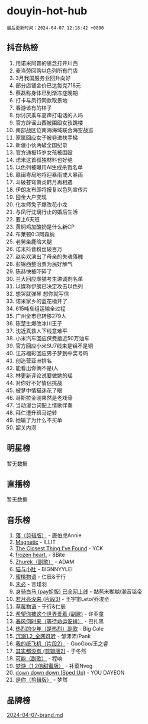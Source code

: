 # douyin-hot-hub

`最后更新时间：2024-04-07 12:18:42 +0800`

## 抖音热榜

1. 用诺米阿普的思念打开川西
1. 麦当劳回购以色列所有门店
1. 3月我国服务业回升向好
1. 部分店铺金价已达每克718元
1. 蔡磊称身体已到渐冻症晚期
1. 打卡与凤行同款取景地
1. 春游该有的样子
1. 你讨厌乘车高声打电话的人吗
1. 官方辟谣山西被围殴女孩跳楼
1. 南部战区位南海海域联合海空战巡
1. 家属回应女子被卷进扶手梯
1. 新疆小伙两破全国纪录
1. 官方通报15岁女孩被围殴
1. 诺米这首孤独材料也好绝
1. 以色列被曝用AI生成杀戮名单
1. 赣闽粤局地将迎暴雨或大暴雨
1. 斗破苍穹萧炎韩月再相遇
1. 伊朗发布即将报复以色列宣传片
1. 囤金大户变现
1. 化妆师兔子爆改花小龙
1. 与凤行沈璃行止的婚后生活
1. 要上6天班
1. 黄焖鸡加酸奶是什么新CP
1. 布莱顿0:3阿森纳
1. 老舅坐鹿晗大腿
1. 诺米抖音粉丝破百万
1. 赵奕欢演出了母亲的失魂落魄
1. 彭锦西整治贾为民好解气
1. 陈赫快被吓碎了
1. 兰大回应虐猫考生进调剂名单
1. 以媒称伊朗已决定攻击以色列
1. 想哭就弹琴 想你就写信
1. 诺米家乡的蓝花楹开了
1. 615吨车组运输全过程
1. 广州全市已转移279人
1. 陈楚生爆改冰川王子
1. 沈近真救人下线意难平
1. 小米汽车回应保费接近50万油车
1. 官方回应小米SU7线束是铝不是铜
1. 江苏福彩回应男子梦到中奖号码
1. 创造营亚洲排名
1. 能看出你俩不是i人
1. 林更新评论说要做她的瑶
1. 对你好不好情侣挑战
1. 被梦中情猫迷花了眼
1. 哥斯拉金刚果然是老戏骨
1. 当动漫台词配上情歌伴奏
1. 拜仁遭升班马逆转
1. 她输了为什么不买单
1. 韶关内涝

## 明星榜

暂无数据

## 直播榜

暂无数据

## 音乐榜

1. [落（剪辑版）](https://sf27-cdn-tos.douyinstatic.com/obj/tos-cn-ve-2774/o0h6HvN1BBbli9LtU3i5fQIleBQMF5Cg4TZmmC) - 唐伯虎Annie
1. [Magnetic](https://sf5-hl-cdn-tos.douyinstatic.com/obj/tos-cn-ve-2774/oAQCYdBNZfLACGDmVFAsfAtpy32tqErgQ3XgBN) - ILLIT
1. [The Closest Thing I've Found](https://sf3-cdn-tos.douyinstatic.com/obj/tos-cn-ve-2774/514ab5d9146f4d2ca454b7adff8e5e4d) - YCK
1. [frozen heart.](https://sf5-hl-cdn-tos.douyinstatic.com/obj/tos-cn-ve-2774/oIIWJfyjIACZA9zQMtnJ6hQQhFC4vhCupoRBsO) - 8Bite
1. [Zhurek（副歌）](https://sf5-hl-cdn-tos.douyinstatic.com/obj/tos-cn-ve-2774/ooQm8FBZQDlf0btEYgVpCcSCQfrdJGBEKZYBGS) - ADAM
1. [猫与小肚](https://sf5-hl-cdn-tos.douyinstatic.com/obj/tos-cn-ve-2774/osZeoClMECgK8DYl6VebABgbchEtPYQjZEnRtd) - BIGNNYYLEI
1. [蜜桃物语](https://sf6-cdn-tos.douyinstatic.com/obj/tos-cn-ve-2774/oIhOSCZtIACtYU4XQkngiW9kCBfVD1Fz9IYeqL) - 仁辰&于行
1. [未必](https://sf5-hl-cdn-tos.douyinstatic.com/obj/tos-cn-ve-2774/ogntQMFnKQDZUgTCYuJgfLEtleYZZFxBQqhhFB) - 言瑾羽
1. [身骑白马 (pay姐版) 已全网上线](https://sf3-cdn-tos.douyinstatic.com/obj/tos-cn-ve-2774/oQLO5ZgLsFkaDhdIIveF2zUCgfweY0gWaH4AQG) - 黏苞米糊糊/潮音铭帝
1. [若月亮没来 (片段3)](https://sf5-hl-cdn-tos.douyinstatic.com/obj/tos-cn-ve-2774/okfyEUsGW1B1ovJi5JiN9IjvAT2lMwA054GoEB) - 王宇宙Leto/乔浚丞
1. [草莓物语](https://sf5-hl-cdn-tos.douyinstatic.com/obj/tos-cn-ve-2774/okynhJ7jEAIIZBfsLgYMEI8QC3WbQNN66RKzhT) - 于行&仁辰
1. [希望你被这个世界爱着 (副歌)](https://sf5-hl-cdn-tos.douyinstatic.com/obj/tos-cn-ve-2774/oUHCmWQfZlE3QQBKBeD8rCFLpJzPgCpImhsxMt) - 许亚童
1. [春风何时来（等待命运安排）](https://sf5-hl-cdn-tos.douyinstatic.com/obj/tos-cn-ve-2774/oICBNbD3gelMfB4WgiD1KI2jQtXZE2FgHLwtsl) - 巴扎黑
1. [热烈的少年（是热烈）副歌](https://sf3-cdn-tos.douyinstatic.com/obj/tos-cn-ve-2774/owVNI0CLDAUMtSz6TEYvfFBFL4UDFFhLfgK8fa) - Big Cole
1. [沉溺1.2_全网可听](https://sf5-hl-cdn-tos.douyinstatic.com/obj/tos-cn-ve-2774/ok2QoiBqsWAX9McZmWiI9gAB0EzwD4Xj6yfmtH) - 邹沛沛/Pank
1. [我的纸飞机（片段2）](https://sf5-hl-cdn-tos.douyinstatic.com/obj/tos-cn-ve-2774/oM2ZrKcg2CD5AeRB2gkeXOFB1IxAGJdZPazYHf) - GooGoo/王之睿
1. [其实都没有 (剪辑版2)](https://sf3-cdn-tos.douyinstatic.com/obj/tos-cn-ve-2774/oEBNQenHZtBhxYjGgUDQk0BCHTigQafgFlbQ7k) - 于冬然
1. [可能（副歌）](https://sf5-hl-cdn-tos.douyinstatic.com/obj/tos-cn-ve-2774/cde1731888894259b333569393c2fb51) - 程响
1. [梦游（1.2倍甜蜜版）](https://sf27-cdn-tos.douyinstatic.com/obj/tos-cn-ve-2774/o4gyAUm8hwufoEABmwVIiQtHsFuGzAEEWtNMzo) - 补菜Nveg
1. [down down down (Sped Up)](https://sf5-hl-cdn-tos.douyinstatic.com/obj/tos-cn-ve-2774/ow80iABiXIO9DsFwK6WeZKMaJRi3BPJAotDy8m) - YOU DAYEON
1. [是你（剪辑版）](https://sf5-hl-cdn-tos.douyinstatic.com/obj/tos-cn-ve-2774/46019dae783c4c969944217fe1cfafc4) - 梦然

## 品牌榜

[2024-04-07-brand.md](2024-04-07-brand.md)
